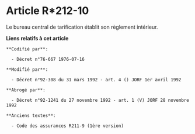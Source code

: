 # Article R*212-10

Le bureau central de tarification établit son règlement intérieur.

**Liens relatifs à cet article**

	**Codifié par**:

	  - Décret n°76-667 1976-07-16

	**Modifié par**:

	  - Décret n°92-308 du 31 mars 1992 - art. 4 () JORF 1er avril 1992

	**Abrogé par**:

	  - Décret n°92-1241 du 27 novembre 1992 - art. 1 (V) JORF 28 novembre 1992

	**Anciens textes**:

	  - Code des assurances R211-9 (1ère version)
